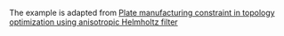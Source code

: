 The example is adapted from [Plate manufacturing constraint in topology optimization using anisotropic Helmholtz filter](http://dx.doi.org/10.21203/rs.3.rs-3623856/v1)
